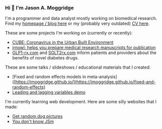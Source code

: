 ### Hi 👋 I'm Jason A. Moggridge


I'm a programmer and data analyst mostly working on biomedical research.
Find my [homepage / blog here](https://jmoggridge.com) or my (probably very outdated) [CV here](https://jmoggridge.github.io).


These are some projects I'm working on (currently or recently):  
- [CUBE: Coronavirus in the Urban Built Environment](https://cube-ontario.github.io/)
- [jrnowl: helps you prepare medical research manuscripts for publication](https://jrnowl.com)
- [GLP1-rx.com](GLP1-rx.com) and [SGLT2rx.com](SGLT2rx.com) inform patients and providers about the benefits of novel diabetes drugs.


These are some talks / slideshows / educational materials that I created:  
- [Fixed and random effects models in meta-analysis]([https://jmoggridge.github.io/](https://jmoggridge.github.io/fixed-and-random-effects)
- [Leading and lagging variables demo](https://jmoggridge.github.io/leader-or-lagger)


I'm currently learning web development. Here are some silly websites that I made:
- [Get random dog pictures](https://jmoggridge.github.io/frontendmasters/intro-to-web/dog/)
- [You don't know JSm](https://jmoggridge.github.io/frontendmasters/js-first-steps-to-pro/quizgame)


<!--
Here are some ideas to get you started:

- 🔭 I’m currently working on ...
- 🌱 I’m currently learning ...
- 👯 I’m looking to collaborate on ...
- 🤔 I’m looking for help with ...
- 💬 Ask me about ...
- 📫 How to reach me: ...
- 😄 Pronouns: ...
- ⚡ Fun fact: ...
-->

